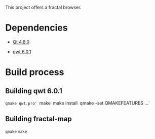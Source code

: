 This project offers a fractal browser.

# Dependencies

- [Qt 4.8.0](http://qt-project.org/downloads/)
  
- [qwt 6.0.1](http://sourceforge.net/projects/qwt/)

# Build process

## Building qwt 6.0.1
   `qmake qwt.pro'
   `make`
   `make install`
   `qmake -set QMAKEFEATURES ...`
   
## Building fractal-map
   `qmake`
   `make`
